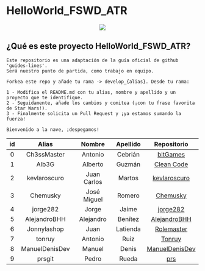 # HelloWorld_FSWD_ATR

<p align="center">
    <img src="https://codespaceacademy.com/wp-content/uploads/2021/02/logo-negro.png" >	
</p>


## ¿Qué es este proyecto HelloWorld_FSWD_ATR?
```
Este repositorio es una adaptación de la guía oficial de github 'guides-lines'. 
Será nuestro punto de partida, como trabajo en equipo.

Forkea este repo y añade tu rama -> develop_{alias}. Desde tu rama:

1 - Modifica el README.md con tu alias, nombre y apellido y un proyecto que te identifique.
2 - Seguidamente, añade los cambios y comitea (¡con tu frase favorita de Star Wars!).
3 - Finalmente solicita un Pull Request y ¡ya estamos sumando la fuerza!

Bienvenido a la nave, ¡despegamos!
```

| id | Alias | Nombre | Apellido | Repositorio |
| :-------: | :-------: | :------: | :------: | :-------: |
| 0 | Ch3ssMaster | Antonio | Cebrián | [bitGames](https://github.com/Ch3ssMaster/bitgames) |
| 1 | Alb3G | Alberto  | Guzmán | [Clean Code](https://github.com/ryanmcdermott/clean-code-javascript.git) |
| 2 | kevlaroscuro | Juan Carlos | Martos | [kevlaroscuro](https://github.com//kevlaroscuro)
| 3 | Chemusky | José Miguel | Romero| [Chemusky](https://github.com/Chemusky)|
| 4 |jorge282 | Jorge| Jaime | [jorge282](https://github.com/jorge282)|
| 5 |AlejandroBHH | Alejandro| Benítez | [AlejandroBHH](https://github.com/AlejandroBHH)|
| 6 |Jonnylashop | Juan| Latienda | [Rolemaster](https://github.com/Jonnylashop)|
| 7 | tonruy | Antonio | Ruiz | [Tonruy](https://github.com/Tonruy/)
| 8 | ManuelDenisDev | Manuel | Denis | [ManuelDenisDev](https://github.com/ManuelDenisDev)|
| 9 |prsgit | Pedro| Rueda | [prs](https://github.com/prsgit)|